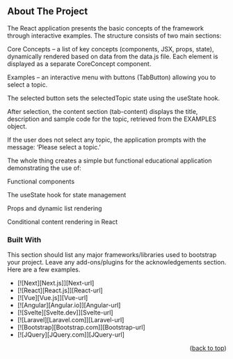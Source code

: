 ## About The Project

The React application presents the basic concepts of the framework through interactive examples. The structure consists of two main sections:

Core Concepts – a list of key concepts (components, JSX, props, state), dynamically rendered based on data from the data.js file. Each element is displayed as a separate CoreConcept component.

Examples – an interactive menu with buttons (TabButton) allowing you to select a topic.

The selected button sets the selectedTopic state using the useState hook.

After selection, the content section (tab-content) displays the title, description and sample code for the topic, retrieved from the EXAMPLES object.

If the user does not select any topic, the application prompts with the message: ‘Please select a topic.’

The whole thing creates a simple but functional educational application demonstrating the use of:

Functional components

The useState hook for state management

Props and dynamic list rendering

Conditional content rendering in React

### Built With

This section should list any major frameworks/libraries used to bootstrap your project. Leave any add-ons/plugins for the acknowledgements section. Here are a few examples.

* [![Next][Next.js]][Next-url]
* [![React][React.js]][React-url]
* [![Vue][Vue.js]][Vue-url]
* [![Angular][Angular.io]][Angular-url]
* [![Svelte][Svelte.dev]][Svelte-url]
* [![Laravel][Laravel.com]][Laravel-url]
* [![Bootstrap][Bootstrap.com]][Bootstrap-url]
* [![JQuery][JQuery.com]][JQuery-url]

<p align="right">(<a href="#readme-top">back to top</a>)</p>

